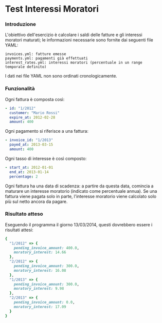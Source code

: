 Test Interessi Moratori
=======================

### Introduzione

L'obiettivo dell'esercizio è calcolare i saldi delle fatture e gli interessi moratori maturati; le informazioni necessarie sono fornite dai seguenti file YAML:

```
invoices.yml: fatture emesse
payments.yml: pagamenti già effettuati
interest_rates.yml: interessi moratori (percentuale in un range temporale definito)
```

I dati nei file YAML non sono ordinati cronologicamente.

### Funzionalità

Ogni fattura è composta così:

```yaml
- id: "1/2012"
  customer: "Mario Rossi"
  expire_at: 2012-02-28
  amount: 400
```

Ogni pagamento si riferisce a una fattura:

```yaml
- invoice_id: "1/2013"
  payed_at: 2013-03-15
  amount: 400
```

Ogni tasso di interesse è così composto:

```yaml
- start_at: 2012-01-01
  end_at: 2013-01-14
  percentage: 2
```

Ogni fattura ha una data di scadenza: a partire da questa data, comincia a maturare un interesse moratorio (indicato come percentuale annua). Se una fattura viene pagata solo in parte, l'interesse moratorio viene calcolato solo più sul netto ancora da pagare.

### Risultato atteso

Eseguendo il programma il giorno 13/03/2014, questi dovrebbero essere i risultati attesi:

``` ruby
{
  "1/2012" => {
    pending_invoice_amount: 400.0,
    moratory_interest: 14.66
  },
  "2/2012" => {
    pending_invoice_amount: 300.0,
    moratory_interest: 16.08
  },
  "1/2013" => {
    pending_invoice_amount: 300.0,
    moratory_interest: 9.98
  },
  "2/2013" => {
    pending_invoice_amount: 0.0,
    moratory_interest: 17.09
  }
}
```


